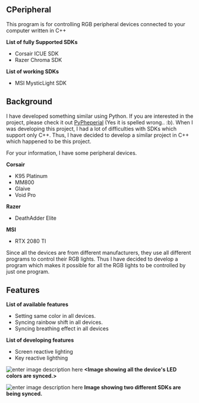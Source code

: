 ## CPeripheral
This program is for controlling RGB peripheral devices connected to your computer written in C++

**List of fully Supported SDKs**
 - Corsair ICUE SDK
 - Razer Chroma SDK

**List of working SDKs**
 - MSI MysticLight SDK

## Background
I have developed something similar using Python. If you are interested in the project, please check it out [PyPheperial](https://github.com/gooday2die/PyPheperial) (Yes it is spelled wrong.. :b). When I was developing this project, I had a lot of difficulties with SDKs which support only C++. Thus, I have decided to develop a similar project in C++ which happened to be this project. 

For your information, I have some peripheral devices. 

**Corsair**
 - K95 Platinum
 - MM800
 - Glaive
 - Void Pro

**Razer**

 - DeathAdder Elite

**MSI**

 - RTX 2080 TI

Since all the devices are from different manufacturers, they use all different programs to control their RGB lights. Thus I have decided to develop a program which makes it possible for all the RGB lights to be controlled by just one program.

## Features
**List of available features**

 -  Setting same color in all devices.
 -  Syncing rainbow shift in all devices.
 - Syncing breathing effect in all devices

**List of developing features**

 - Screen reactive lighting
- Key reactive lighthing

![enter image description here](https://github.com/gooday2die/PyPheperial/blob/master/Pics/video_0%20%281%29.gif?raw=true)
**<Image showing all the device's LED colors are synced.>**

![enter image description here](https://github.com/gooday2die/PyPheperial/blob/master/Pics/video_1%20%281%29.gif?raw=true)
**Image showing two different SDKs are being synced.** 
